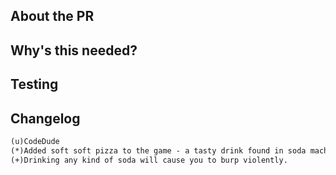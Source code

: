 <!-- The text between the arrows are comments - they won't be visible on your PR. -->
<!-- To label this PR, add the label(s) without the prefixes surrounded by brackets anywhere, for example: [LABEL] -->
<!-- PRs should at least have one area (A-) label and at least one category (C-) label -->

## About the PR <!-- Describe the Pull Request here. What does it change? What other things could this impact? -->

## Why's this needed? <!-- Describe why you think this should be added to the game. -->

## Testing <!-- Please provide at least one screenshot of your changes working (if appropriate). -->

<!-- !!! PRs that are opened without being properly tested may be reverted to draft or closed without warning !!! -->

## Changelog <!-- If necessary, put your changelog entry below. Otherwise, /please/ delete this entire section. -->

<!-- Put how you want to be credited in the changelog in place of CodeDude. -->
<!-- Use (*) for major changes and (+) for minor changes. See the contributor guide for details. For example: -->

```changelog
(u)CodeDude
(*)Added soft soft pizza to the game - a tasty drink found in soda machines!
(+)Drinking any kind of soda will cause you to burp violently.
```
